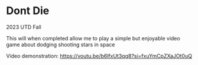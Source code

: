 # Dont Die
2023 UTD Fall

This will when completed allow me to play a simple but enjoyable video game about dodging shooting stars in space

Video demonstration: https://youtu.be/b6lfxUt3qq8?si=fxuYmCpZXaJOt0uQ

